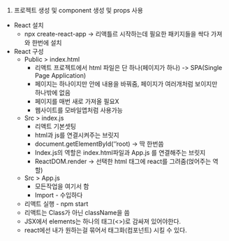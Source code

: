1. 프로젝트 생성 및 component 생성 및 props 사용
 * React 설치
    * npx create-react-app -> 리액틀르 시작하는데 필요한 패키지들을 싹다 가져와 한번에 설치 
* React 구성
    * Public > index.html
        * 리액트 프로젝트에서 html 파일은 단 하나(페이지가 하나) -> SPA(Single Page Application)
        * 페이지는 하나이지만 안에 내용을 바꿔줌, 페이지가 여러개처럼 보이지만 하나밖에 없음
        * 페이지를 매번 새로 가져올 필요X
        * 웹사이트를 모바일앱처럼 사용가능
    * Src > index.js
        * 리액트 기본셋팅
        * html과 js를 연결시켜주는 브릿지
        * document.getElementById(‘’root) -> 딱 한번씀
        * Index.js의 역할은 index.html파일과 App.js 를 연결해주는 브릿지
        * ReactDOM.render -> 선택한 html 태그에 react를 그려줌(얹어주는 역할)
    * Src > App.js
        * 모든작업을 여기서 함
        * Import - 수입하다
    * 리액트 실행 - npm start
    * 리액트는 Class가 아닌 className을 씀
    * JSX에서 elements는 하나의 태그(<>)로 감싸져 있어야한다.
    * react에선 내가 원하는걸 묶어서 태그화(컴포넌트) 시킬 수 있다.